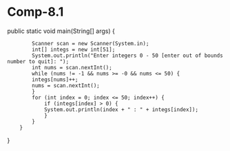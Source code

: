 # Comp-8.1

public static void main(String[] args) {
            
            Scanner scan = new Scanner(System.in);
            int[] integs = new int[51];
            System.out.println("Enter integers 0 - 50 [enter out of bounds number to quit]: ");
            int nums = scan.nextInt();
            while (nums != -1 && nums >= -0 && nums <= 50) {
            integs[nums]++;
            nums = scan.nextInt();
            }
            for (int index = 0; index <= 50; index++) {
                if (integs[index] > 0) {
                System.out.println(index + " : " + integs[index]);
                }
            }
        }

}
